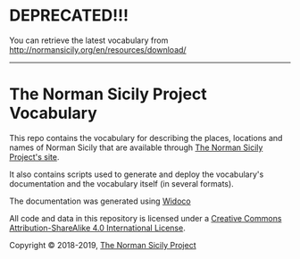 # DEPRECATED!!!

You can retrieve the latest vocabulary from http://normansicily.org/en/resources/download/

<hr>


# The Norman Sicily Project Vocabulary

This repo contains the vocabulary for describing the places, locations and names of Norman Sicily that are available through [The Norman Sicily Project's site](http://www.normansicily.org/).

It also contains scripts used to generate and deploy the vocabulary's documentation and the vocabulary itself (in several formats).

The documentation was generated using [Widoco](https://github.com/dgarijo/Widoco)

All code and data in this repository is licensed under a [Creative Commons Attribution-ShareAlike 4.0 International License](http://creativecommons.org/licenses/by-sa/4.0/).

Copyright &copy; 2018-2019, [The Norman Sicily Project](http://www.normansicily.org/)
